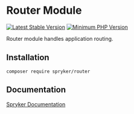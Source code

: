 # Router Module
[![Latest Stable Version](https://poser.pugx.org/spryker/router/v/stable.svg)](https://packagist.org/packages/spryker/router)
[![Minimum PHP Version](https://img.shields.io/badge/php-%3E%3D%208.1-8892BF.svg)](https://php.net/)

Router module handles application routing.

## Installation

```
composer require spryker/router
```

## Documentation

[Spryker Documentation](https://docs.spryker.com)
